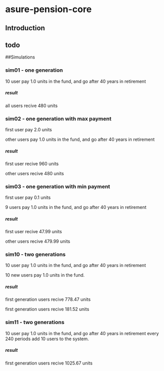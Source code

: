 # asure-pension-core

## Introduction

## todo



##Simulations


### sim01 - one generation
10 user pay 1.0 units in the fund, and go after 40 years in retirement
##### result
all users recive 480 units

### sim02 - one generation with max payment
first user pay 2.0 units 

other users pay 1.0 units in the fund, and go after 40 years in retirement
##### result
first user recive 960 units

other users recive 480 units

### sim03 - one generation with min payment
first user pay 0.1 units 

9 users pay 1.0 units in the fund, and go after 40 years in retirement
##### result
first user recive 47.99 units

other users recive 479.99 units

### sim10 - two generations
10 user pay 1.0 units in the fund, and go after 40 years in retirement

10 new users pay 1.0 units in the fund.
##### result
 first generation users recive 778.47 units
 
 first generation users recive 181.52 units

### sim11 - two generations
10 user pay 1.0 units in the fund, and go after 40 years in retirement
every 240 periods add 10 users to the system.

##### result
 first generation users recive 1025.67 units


  